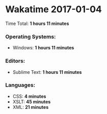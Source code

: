 # Wakatime 2017-01-04

Time Total: **1 hours 11 minutes**

### Operating Systems:
- Windows: **1 hours 11 minutes** 

### Editors:
- Sublime Text: **1 hours 11 minutes** 

### Languages:
- CSS: **4 minutes** 
- XSLT: **45 minutes** 
- XML: **21 minutes** 

